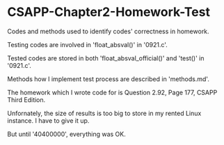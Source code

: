 # CSAPP-Chapter2-Homework-Test

Codes and methods used to identify codes' correctness in homework.

Testing codes are involved in 'float_absval()' in '0921.c'.

Tested codes are stored in both 'float_absval_official()' and 'test()' in '0921.c'.

Methods how I implement test process are described in 'methods.md'.

The homework which I wrote code for is Question 2.92, Page 177, CSAPP Third Edition.

Unfornately, the size of results is too big to store in my rented Linux instance. I have to give it up.

But until '40400000', everything was OK.

